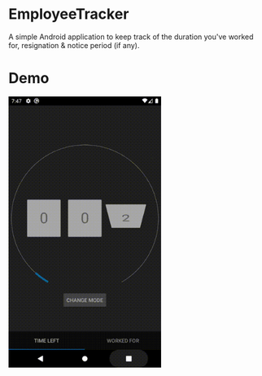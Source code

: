 # EmployeeTracker

A simple Android application to keep track of the duration you've worked for, resignation & notice period (if any).

# Demo

<img src="demo.gif" alt="demo" width="300"/>
